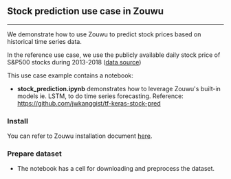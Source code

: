 ## Stock prediction  use case in Zouwu

---
We demonstrate how to use Zouwu to predict stock prices based on historical time series data.

In the reference use case, we use the publicly available daily stock price of S&P500 stocks during 2013-2018 ([data source](https://www.kaggle.com/camnugent/sandp500/))

This use case example contains a notebook:

- **stock_prediction.ipynb** demonstrates how to leverage Zouwu's built-in models ie. LSTM, to do time series forecasting. Reference: https://github.com/jwkanggist/tf-keras-stock-pred


### Install

You can refer to Zouwu installation document [here](https://analytics-zoo.github.io/master/#Zouwu/tutorials/LSTMForecasterAndMTNetForecaster/#step-0-prepare-environment).

### Prepare dataset
- The notebook has a cell for downloading and preprocess the dataset.


